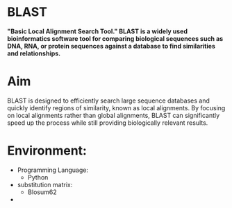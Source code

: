 # BLAST

**"Basic Local Alignment Search Tool." BLAST is a widely used bioinformatics software tool for comparing biological sequences such as DNA, RNA, or protein sequences against a database to find similarities and relationships.**

# Aim
BLAST is designed to efficiently search large sequence databases and quickly identify regions of similarity, known as local alignments. By focusing on local alignments rather than global alignments, BLAST can significantly speed up the process while still providing biologically relevant results.

# Environment:
- Programming Language:
  - Python
- substitution matrix:
  - Blosum62
- 
